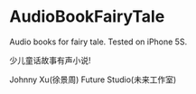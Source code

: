 # AudioBookFairyTale

Audio books for fairy tale. Tested on iPhone 5S.

少儿童话故事有声小说! 

Johnny Xu(徐景周)
Future Studio(未来工作室)
